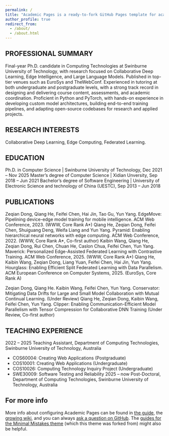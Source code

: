 ```yaml
---
permalink: /
title: "Academic Pages is a ready-to-fork GitHub Pages template for academic personal websites"
author_profile: true
redirect_from: 
  - /about/
  - /about.html
---
```


PROFESSIONAL SUMMARY
------
Final-year Ph.D. candidate in Computing Technologies at Swinburne University of Technology, with research focused on Collaborative Deep Learning, Edge Intelligence, and Large Language Models. Published in top-tier venues such as EuroSys and TheWebConf.
Experienced in tutoring at both undergraduate and postgraduate levels, with a strong track record in designing and delivering course content, assessments, and academic coordination.
Proficient in Python and PyTorch, with hands-on experience in developing custom model architectures, building end-to-end training pipelines, and adapting open-source codebases for research and applied projects.

RESEARCH INTERESTS
------
Collaborative Deep Learning, Edge Computing, Federated Learning. 

EDUCATION
------
Ph.D. in Computer Science | Swinburne University of Technology, Dec 2021 – Nov 2025
Master’s degree of Computer Science | Xidian Unversity, Sep 2018 – Jun 2021
Bachelor’s degree of Software Engineering | University of Electronic Science and technology of China (UESTC), Sep 2013 – Jun 2018

PUBLICATIONS
------
Zeqian Dong, Qiang He, Feifei Chen, Hai Jin, Tao Gu, Yun Yang. EdgeMove: Pipelining device-edge model training for mobile intelligence. ACM Web Conference, 2023. (WWW, Core Rank A*)
Qiang He, Zeqian Dong, Feifei Chen, Shuiguang Deng, Weifa Liang and Yun Yang. Pyramid: Enabling hierarchical neural networks with edge computing. ACM Web Conference, 2022. (WWW, Core Rank A*, Co-first author)
Kaibin Wang, Qiang He, Zeqian Dong, Rui Chen, Chuan He, Caslon Chua, Feifei Chen, Yun Yang. Maverick: Personalized Edge-Assisted Federated Learning with Contrastive Training. ACM Web Conference, 2025. (WWW, Core Rank A*)
Qiang He, Kaibin Wang, Zeqian Dong, Liang Yuan, Feifei Chen, Hai Jin, Yun Yang. Hourglass: Enabling Efficient Split Federated Learning with Data Parallelism. ACM European Conference on Computer Systems, 2025. (EuroSys, Core Rank A)

Zeqian Dong, Qiang He. Kaibin Wang, Feifei Chen, Yun Yang. Conservator: Mitigating Data Drifts for Large and Small Model Collaboration with Mutual Continual Learning. (Under Review)
Qiang He, Zeqian Dong, Kaibin Wang, Feifei Chen, Yun Yang. Clipper: Enabling Communication-Efficient Model Parallelism with Tensor Compression for Collaborative DNN Training (Under Review, Co-first author)

TEACHING EXPERIENCE
------
2022 – 2025 Teaching Assistant, Department of Computing Technologies, Swinburne University of Technology, Australia
-	COS60004: Creating Web Applications (Postgraduate)
-	COS10001: Creating Web Applications (Undergraduate)
-	COS10026: Computing Technology Inquiry Project (Undergraduate)
- SWE30009: Software Testing and Reliability
2025 – now Post-Doctoral, Department of Computing Technologies, Swinburne University of Technology, Australia


For more info
------
More info about configuring Academic Pages can be found in [the guide](https://academicpages.github.io/markdown/), the [growing wiki](https://github.com/academicpages/academicpages.github.io/wiki), and you can always [ask a question on GitHub](https://github.com/academicpages/academicpages.github.io/discussions). The [guides for the Minimal Mistakes theme](https://mmistakes.github.io/minimal-mistakes/docs/configuration/) (which this theme was forked from) might also be helpful.
